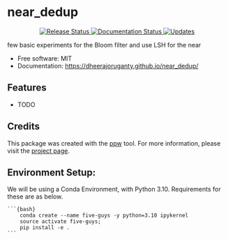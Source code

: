 # near_dedup


<p align="center">
<a href="https://pypi.python.org/pypi/near_dedup">
    <img src="https://img.shields.io/pypi/v/near_dedup.svg"
        alt = "Release Status">
</a>

<a href="https://dheerajoruganty.github.io/near_dedup/">
    <img src="https://img.shields.io/website/https/dheerajoruganty.github.io/near_dedup/index.html.svg?label=docs&down_message=unavailable&up_message=available" alt="Documentation Status">
</a>

<a href="https://pyup.io/repos/github/dheerajoruganty/near_dedup/">
<img src="https://pyup.io/repos/github/dheerajoruganty/near_dedup/shield.svg" alt="Updates">
</a>

</p>


few basic experiments for the Bloom filter and use LSH for the near


* Free software: MIT
* Documentation: <https://dheerajoruganty.github.io/near_dedup/>


## Features

* TODO

## Credits

This package was created with the [ppw](https://zillionare.github.io/python-project-wizard) tool. For more information, please visit the [project page](https://zillionare.github.io/python-project-wizard/).

## Environment Setup:

We will be using a Conda Environment, with Python 3.10. Requirements for these are as below.

    ```{bash}
        conda create --name five-guys -y python=3.10 ipykernel
        source activate five-guys;
        pip install -e .
    ```

